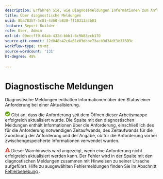 ```yaml
---
description: Erfahren Sie, wie Diagnosemeldungen Informationen zum Anfragestatus bereitstellen.
title: Über diagnostische Meldungen
uuid: 8ba783b7-5c81-4d60-b830-ff10313a3b01
feature: Report Builder
role: User, Admin
exl-id: 09eccff0-64ab-432d-bbb1-6c9b83ecb170
source-git-commit: 12d048b42c6a61e03dbbe73acb9d34df3e37693c
workflow-type: tm+mt
source-wordcount: '131'
ht-degree: 48%

---
```


# Diagnostische Meldungen

Diagnostische Meldungen enthalten Informationen über den Status einer Anforderung bei einer Aktualisierung.

![Symbol eines grünen Häkchens, das angibt, dass die Anforderung erfolgreich aktualisiert wurde.](assets/icon_notice_success.gif) Gibt an, dass die Anforderung seit dem Öffnen dieser Arbeitsmappe erfolgreich aktualisiert wurde. Die Spalte mit den diagnostischen Meldungen enthält Informationen über die Anforderung, einschließlich des für die Anforderung notwendigen Zeitaufwands, des Zeitaufwands für die Zuordnung der Anforderung und der Angabe, ob für die Anforderung vorher zwischengespeicherte Informationen verwendet wurden.

![Symbol des roten Dreiecks mit Ausrufezeichen, das angibt, dass die Aktualisierung der Anforderung fehlgeschlagen ist.](assets/icon_notice_warn.gif) Dieser Warnhinweis wird angezeigt, wenn eine Anforderung nicht erfolgreich aktualisiert werden kann. Der Fehler wird in der Spalte mit den diagnostischen Meldungen zusammen mit Hinweisen zu seiner Ursache aufgeführt. Hilfe zu ausgewählten Fehlermeldungen finden Sie im Abschnitt [Fehlerbehebung](/help/analyze/legacy-report-builder/troubleshoot.md) .
